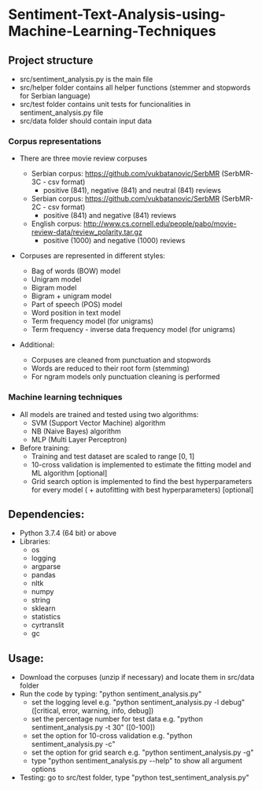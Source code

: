 # Sentiment-Text-Analysis-using-Machine-Learning-Techniques

## Project structure
- src/sentiment_analysis.py is the main file
- src/helper folder contains all helper functions (stemmer and stopwords for Serbian language)
- src/test folder contains unit tests for funcionalities in sentiment_analysis.py file
- src/data folder should contain input data

### Corpus representations
- There are three movie review corpuses
  - Serbian corpus: https://github.com/vukbatanovic/SerbMR (SerbMR-3C - csv format)
    - positive (841), negative (841) and neutral (841) reviews
  - Serbian corpus: https://github.com/vukbatanovic/SerbMR (SerbMR-2C - csv format)
    - positive (841) and negative (841) reviews
  - English corpus: http://www.cs.cornell.edu/people/pabo/movie-review-data/review_polarity.tar.gz
    - positive (1000) and negative (1000) reviews

- Corpuses are represented in different styles:
  - Bag of words (BOW) model
  - Unigram model
  - Bigram model
  - Bigram + unigram model
  - Part of speech (POS) model
  - Word position in text model
  - Term frequency model (for unigrams)
  - Term frequency - inverse data frequency model (for unigrams)

- Additional:
  - Corpuses are cleaned from punctuation and stopwords
  - Words are reduced to their root form (stemming)
  - For ngram models only punctuation cleaning is performed

### Machine learning techniques
- All models are trained and tested using two algorithms:
  - SVM (Support Vector Machine) algorithm
  - NB (Naive Bayes) algorithm
  - MLP (Multi Layer Perceptron)
- Before training:
  - Training and test dataset are scaled to range [0, 1]
  - 10-cross validation is implemented to estimate the fitting model and ML algorithm [optional]
  - Grid search option is implemented to find the best hyperparameters for every model
    ( + autofitting with best hyperparameters) [optional]

## Dependencies:
- Python 3.7.4 (64 bit) or above
- Libraries:
  - os
  - logging
  - argparse
  - pandas
  - nltk
  - numpy
  - string
  - sklearn
  - statistics
  - cyrtranslit
  - gc

## Usage:
- Download the corpuses (unzip if necessary) and locate them in src/data folder
- Run the code by typing: "python sentiment_analysis.py"
  - set the logging level e.g. "python sentiment_analysis.py -l debug" ([critical, error, warning, info, debug])
  - set the percentage number for test data e.g. "python sentiment_analysis.py -t 30" ([0-100])
  - set the option for 10-cross validation e.g. "python sentiment_analysis.py -c"
  - set the option for grid search e.g. "python sentiment_analysis.py -g"
  - type "python sentiment_analysis.py --help" to show all argument options
- Testing: go to src/test folder, type "python test_sentiment_analysis.py"
